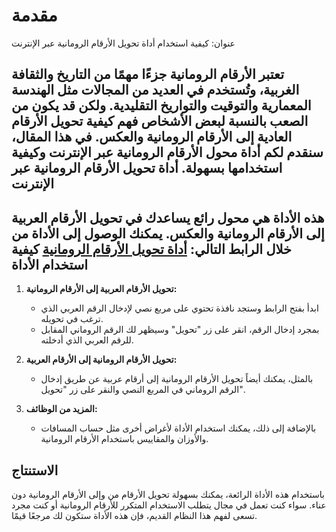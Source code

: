 مقدمة
=====

عنوان: كيفية استخدام أداة تحويل الأرقام الرومانية عبر الإنترنت

تعتبر الأرقام الرومانية جزءًا مهمًا من التاريخ والثقافة الغربية، وتُستخدم في العديد من المجالات مثل الهندسة المعمارية والتوقيت والتواريخ التقليدية. ولكن قد يكون من الصعب بالنسبة لبعض الأشخاص فهم كيفية تحويل الأرقام العادية إلى الأرقام الرومانية والعكس. في هذا المقال، سنقدم لكم أداة محول الأرقام الرومانية عبر الإنترنت وكيفية استخدامها بسهولة.  أداة تحويل الأرقام الرومانية عبر الإنترنت 
-------------------------------------------

هذه الأداة هي محول رائع يساعدك في تحويل الأرقام العربية إلى الأرقام الرومانية والعكس. يمكنك الوصول إلى الأداة من خلال الرابط التالي: [أداة تحويل الأرقام الرومانية](https://www.onlinecalculatorsfree.com/ar/convert/roman-numerals-converter.html) كيفية استخدام الأداة 
----------------------

1. **تحويل الأرقام العربية إلى الأرقام الرومانية:**
    
    
    - ابدأ بفتح الرابط وستجد نافذة تحتوي على مربع نصي لإدخال الرقم العربي الذي ترغب في تحويله.
    - بمجرد إدخال الرقم، انقر على زر "تحويل" وسيظهر لك الرقم الروماني المقابل للرقم العربي الذي أدخلته.
2. **تحويل الأرقام الرومانية إلى الأرقام العربية:**
    
    
    - بالمثل، يمكنك أيضاً تحويل الأرقام الرومانية إلى أرقام عربية عن طريق إدخال الرقم الروماني في المربع النصي والنقر على زر "تحويل".
3. **المزيد من الوظائف:**
    
    
    - بالإضافة إلى ذلك، يمكنك استخدام الأداة لأغراض أخرى مثل حساب المسافات والأوزان والمقاييس باستخدام الأرقام الرومانية.

 الاستنتاج 
-----------

باستخدام هذه الأداة الرائعة، يمكنك بسهولة تحويل الأرقام من وإلى الأرقام الرومانية دون عناء. سواء كنت تعمل في مجال يتطلب الاستخدام المتكرر للأرقام الرومانية أو كنت مجرد تسعى لفهم هذا النظام القديم، فإن هذه الأداة ستكون لك مرجعًا قيمًا. 